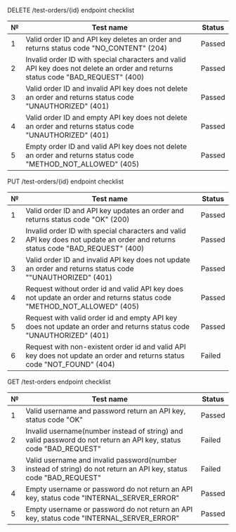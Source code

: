 DELETE /test-orders/{id} endpoint checklist

| № | Test name                                                                                                                       | Status |
|---|---------------------------------------------------------------------------------------------------------------------------------|--------|
| 1 | Valid order ID and API key deletes an order and returns status code "NO_CONTENT" (204)                                          | Passed |
| 2 | Invalid order ID with special characters and valid API key does not delete an order and returns status code "BAD_REQUEST" (400) | Passed |
| 3 | Valid order ID and invalid API key does not delete an order and returns status code "UNAUTHORIZED" (401)                        | Passed |
| 4 | Valid order ID and empty API key does not delete an order and returns status code "UNAUTHORIZED" (401)                          | Passed |
| 5 | Empty order ID and valid API key does not delete an order and returns status code "METHOD_NOT_ALLOWED" (405)                    | Passed |

PUT /test-orders/{id} endpoint checklist

| № | Test name                                                                                                                       | Status |
|---|---------------------------------------------------------------------------------------------------------------------------------|--------|
| 1 | Valid order ID and API key updates an order and returns status code "OK" (200)                                                  | Passed |
| 2 | Invalid order ID with special characters and valid API key does not update an order and returns status code "BAD_REQUEST" (400) | Passed |
| 3 | Valid order ID and invalid API key does not update an order and returns status code ""UNAUTHORIZED" (401)                       | Passed |
| 4 | Request without order id and valid API key does not update an order and returns status code "METHOD_NOT_ALLOWED" (405)          | Passed |
| 5 | Request with valid order id and empty API key does not update an order and returns status code "UNAUTHORIZED" (401)             | Passed |
| 6 | Request with non-existent order id and valid API key does not update an order and returns status code "NOT_FOUND" (404)         | Failed |

GET /test-orders endpoint checklist

| № | Test name                                                                                                         | Status |
|---|-------------------------------------------------------------------------------------------------------------------|--------|
| 1 | Valid username and password return an API key, status code "OK"                                                   | Passed |
| 2 | Invalid username(number instead of string) and valid password do not return an API key, status code "BAD_REQUEST" | Failed |
| 3 | Valid username and invalid password(number instead of string) do not return an API key, status code "BAD_REQUEST" | Failed |
| 4 | Empty username or password do not return an API key, status code "INTERNAL_SERVER_ERROR"                          | Passed |
| 5 | Empty username or password do not return an API key, status code "INTERNAL_SERVER_ERROR"                          | Passed |
